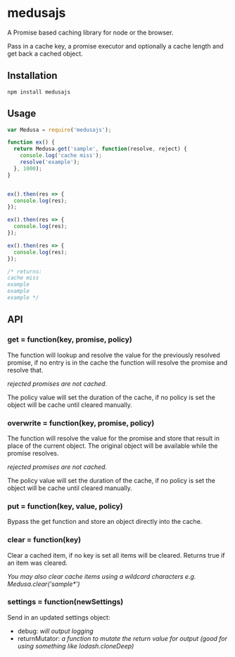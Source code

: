 # medusajs
A Promise based caching library for node or the browser.

Pass in a cache key, a promise executor and optionally a cache length and get back a cached object.

## Installation

    npm install medusajs

## Usage


```javascript
var Medusa = require('medusajs');

function ex() {
  return Medusa.get('sample', function(resolve, reject) {
    console.log('cache miss');
    resolve('example');
  }, 1000);
}


ex().then(res => {
  console.log(res);
});

ex().then(res => {
  console.log(res);
});

ex().then(res => {
  console.log(res);
});

/* returns:
cache miss
example
example
example */

```

## API

### get = function(key, promise, policy)

The function will lookup and resolve the value for the previously resolved promise,
if no entry is in the cache the function will resolve the promise and resolve that.

_rejected promises are not cached._

The policy value will set the duration of the cache, if no policy is set the object will be cache until cleared manually.

### overwrite = function(key, promise, policy)

The function will resolve the value for the promise and store that result in place of the current object.
The original object will be available while the promise resolves.

_rejected promises are not cached._

The policy value will set the duration of the cache, if no policy is set the object will be cache until cleared manually.

### put = function(key, value, policy)

Bypass the get function and store an object directly into the cache.

### clear = function(key)

Clear a cached item, if no key is set all items will be cleared. Returns true if an item was cleared.

_You may also clear cache items using a wildcard characters e.g. Medusa.clear('sample*')_

### settings = function(newSettings)

Send in an updated settings object:

* debug: _will output logging_
* returnMutator: _a function to mutate the return value for output (good for using something like lodash.cloneDeep)_
